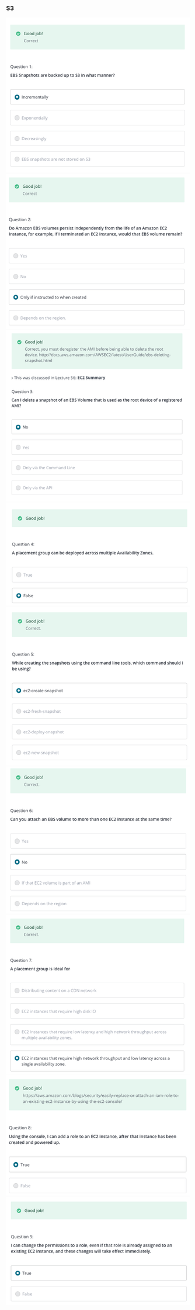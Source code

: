 ### S3
![](images/2018-08-15-07-12-50.png)
![](images/2018-08-15-07-13-17.png)
![](images/2018-08-15-07-14-16.png)
![](images/2018-08-15-07-14-37.png)
![](images/2018-08-15-07-14-59.png)
![](images/2018-08-15-07-15-23.png)
![](images/2018-08-15-07-15-50.png)
![](images/2018-08-15-07-16-12.png)
![](images/2018-08-15-07-16-30.png)